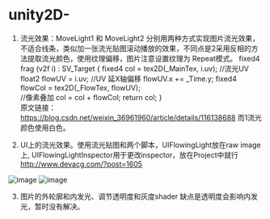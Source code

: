 # unity2D-
1. 流光效果：MoveLight1 和 MoveLight2 分别用两种方式实现图片流光效果，不适合线条，类似加一张流光贴图滚动播放的效果，不同点是2采用反相的方法提取流光颜色，使用纹理偏移，图片注意设置纹理为 Repeat模式。
fixed4 frag (v2f i) : SV_Target
       {
        fixed4 col = tex2D(_MainTex, i.uv);
			  //流光UV
				float2 flowUV = i.uv;
				//UV 延X轴偏移
				flowUV.x += _Time.y;
				fixed4 flowCol = tex2D(_FlowTex, flowUV);	
				//像素叠加
				col = col + flowCol;
        return col;
        }                       
原文链接：https://blog.csdn.net/weixin_36961960/article/details/116138688
而1流光颜色使用白色。

2. UI上的流光效果。使用流光贴图和两个脚本，UIFlowingLight放在raw image上, UIFlowingLightInspector用于更改inspector，放在Project中就行    http://www.devacg.com/?post=1605

![image](https://github.com/superfast-jellyfish/unity2D-/assets/144220860/67225289-bc36-44ac-b6fd-93aa7e42b6de)
![image](https://github.com/superfast-jellyfish/unity2D-/assets/144220860/cc7f085f-bbc4-4a32-b307-53ee95e67fd0)

3. 图片的外轮廓和内发光、调节透明度和灰度shader
   缺点是透明度会影响内发光，暂时没有解决。
